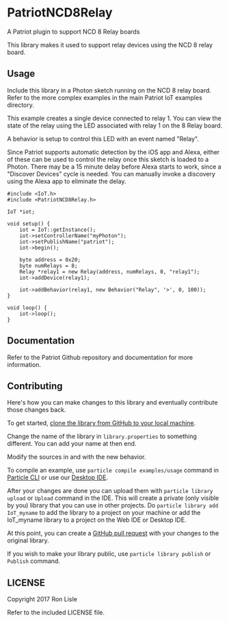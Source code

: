 # PatriotNCD8Relay

A Patriot plugin to support NCD 8 Relay boards

This library makes it used to support relay devices using the 
NCD 8 relay board.

## Usage

Include this library in a Photon sketch running on the NCD 8 relay board.
Refer to the more complex examples in the main Patriot IoT examples
 directory.

This example creates a single device connected to relay 1.
You can view the state of the relay using the LED associated with
relay 1 on the 8 Relay board.

A behavior is setup to control this LED with an event named "Relay".

Since Patriot supports automatic detection by the iOS app and Alexa,
either of these can be used to control the relay once this sketch is
loaded to a Photon. There may be a 15 minute delay before Alexa starts
to work, since a "Discover Devices" cycle is needed. You can manually
invoke a discovery using the Alexa app to eliminate the delay.


```
#include <IoT.h>
#include <PatriotNCD8Relay.h>

IoT *iot;

void setup() {
    iot = IoT::getInstance();
    iot->setControllerName("myPhoton");
    iot->setPublishName("patriot");
    iot->begin();

    byte address = 0x20;
    byte numRelays = 8;
    Relay *relay1 = new Relay(address, numRelays, 0, "relay1");
    iot->addDevice(relay1);

    iot->addBehavior(relay1, new Behavior("Relay", '>', 0, 100));
}

void loop() {
    iot->loop();
}
```

## Documentation

Refer to the Patriot Github repository and documentation for more
information.


## Contributing

Here's how you can make changes to this library and eventually contribute those changes back.

To get started, [clone the library from GitHub to your local machine](https://help.github.com/articles/cloning-a-repository/).

Change the name of the library in `library.properties` to something different. You can add your name at then end.

Modify the sources in <src> and <examples> with the new behavior.

To compile an example, use `particle compile examples/usage` command in [Particle CLI](https://docs.particle.io/guide/tools-and-features/cli#update-your-device-remotely) or use our [Desktop IDE](https://docs.particle.io/guide/tools-and-features/dev/#compiling-code).

After your changes are done you can upload them with `particle library upload` or `Upload` command in the IDE. This will create a private (only visible by you) library that you can use in other projects. Do `particle library add IoT_myname` to add the library to a project on your machine or add the IoT_myname library to a project on the Web IDE or Desktop IDE.

At this point, you can create a [GitHub pull request](https://help.github.com/articles/about-pull-requests/) with your changes to the original library.

If you wish to make your library public, use `particle library publish` or `Publish` command.

## LICENSE
Copyright 2017 Ron Lisle

Refer to the included LICENSE file.
